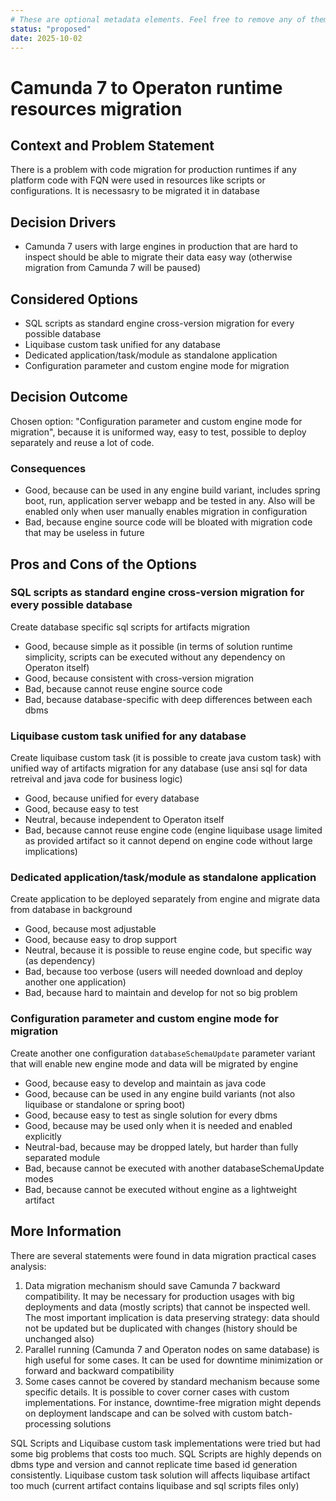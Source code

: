 ```yaml
---
# These are optional metadata elements. Feel free to remove any of them.
status: "proposed"
date: 2025-10-02
---
```


# Camunda 7 to Operaton runtime resources migration

## Context and Problem Statement

There is a problem with code migration for production runtimes if any platform code with FQN were used in resources like scripts or configurations. It is necessasry to be migrated it in database

<!-- This is an optional element. Feel free to remove. -->
## Decision Drivers

* Camunda 7 users with large engines in production that are hard to inspect should be able to migrate their data easy way (otherwise migration from Camunda 7 will be paused)

## Considered Options

* SQL scripts as standard engine cross-version migration for every possible database
* Liquibase custom task unified for any database
* Dedicated application/task/module as standalone application
* Configuration parameter and custom engine mode for migration 

## Decision Outcome

Chosen option: "Configuration parameter and custom engine mode for migration", because it is uniformed way, easy to test, possible to deploy separately and reuse a lot of code.

<!-- This is an optional element. Feel free to remove. -->
### Consequences

* Good, because can be used in any engine build variant, includes spring boot, run, application server webapp and be tested in any. Also will be enabled only when user manually enables migration in configuration
* Bad, because engine source code will be bloated with migration code that may be useless in future

<!-- This is an optional element. Feel free to remove. -->
## Pros and Cons of the Options

### SQL scripts as standard engine cross-version migration for every possible database

Create database specific sql scripts for artifacts migration 

* Good, because simple as it possible (in terms of solution runtime simplicity, scripts can be executed without any dependency on Operaton itself)
* Good, because consistent with cross-version migration
* Bad, because cannot reuse engine source code
* Bad, because database-specific with deep differences between each dbms

### Liquibase custom task unified for any database

Create liquibase custom task (it is possible to create java custom task) with unified way of artifacts migration for any database (use ansi sql for data retreival and java code for business logic)

* Good, because unified for every database
* Good, because easy to test
* Neutral, because independent to Operaton itself
* Bad, because cannot reuse engine code (engine liquibase usage limited as provided artifact so it cannot depend on engine code without large implications)

### Dedicated application/task/module as standalone application

Create application to be deployed separately from engine and migrate data from database in background 

* Good, because most adjustable
* Good, because easy to drop support
* Neutral, because it is possible to reuse engine code, but specific way (as dependency)
* Bad, because too verbose (users will needed download and deploy another one application)
* Bad, because hard to maintain and develop for not so big problem

### Configuration parameter and custom engine mode for migration

Create another one configuration `databaseSchemaUpdate` parameter variant that will enable new engine mode and data will be migrated by engine

* Good, because easy to develop and maintain as java code
* Good, because can be used in any engine build variants (not also liquibase or standalone or spring boot)
* Good, because easy to test as single solution for every dbms
* Good, because may be used only when it is needed and enabled explicitly
* Neutral-bad, because may be dropped lately, but harder than fully separated module
* Bad, because cannot be executed with another databaseSchemaUpdate modes
* Bad, because cannot be executed without engine as a lightweight artifact

## More Information

There are several statements were found in data migration practical cases analysis:

1. Data migration mechanism should save Camunda 7 backward compatibility. It may be necessary for production usages with big deployments and data (mostly scripts) that cannot be inspected well.
The most important implication is data preserving strategy: data should not be updated but be duplicated with changes (history should be unchanged also)
2. Parallel running (Camunda 7 and Operaton nodes on same database) is high useful for some cases. It can be used for downtime minimization or forward and backward compatibility
3. Some cases cannot be covered by standard mechanism because some specific details. It is possible to cover corner cases with custom implementations. For instance, downtime-free migration might depends on deployment landscape and can be solved with custom batch-processing solutions

SQL Scripts and Liquibase custom task implementations were tried but had some big problems that costs too much. SQL Scripts are highly depends on dbms type and version and cannot replicate time based id generation consistently. Liquibase custom task solution will affects liquibase artifact too much (current artifact contains liquibase and sql scripts files only)